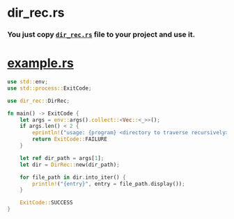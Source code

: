 # dir_rec.rs

### You just copy [`dir_rec.rs`](https://github.com/rakivo/dir_rec.rs/blob/master/dir_rec.rs) file to your project and use it.

# [example.rs](https://github.com/rakivo/dir_rec.rs/blob/master/examples/example.rs)
```rs
use std::env;
use std::process::ExitCode;

use dir_rec::DirRec; 

fn main() -> ExitCode {
    let args = env::args().collect::<Vec::<_>>();
    if args.len() < 2 {
        eprintln!("usage: {program} <directory to traverse recursively>", program = args[0]);
        return ExitCode::FAILURE
    }

    let ref dir_path = args[1];
    let dir = DirRec::new(dir_path);

    for file_path in dir.into_iter() {
        println!("{entry}", entry = file_path.display());
    }

    ExitCode::SUCCESS
}
```
